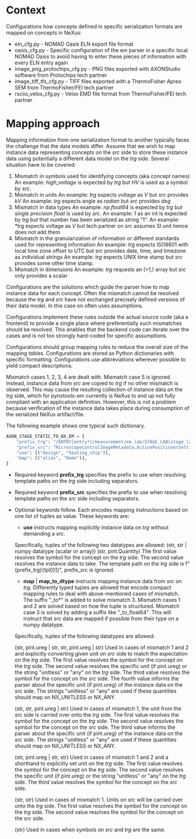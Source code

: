 # Context

Configurations how concepts defined in specific serialization formats are mapped on concepts in NeXus:
* eln_cfg.py - NOMAD Oasis ELN export file format
* oasis_cfg.py - Specific configuration of the em parser in a specific local NOMAD Oasis
  to avoid having to enter these pieces of information with every ELN entry again
* image_png_protochips_cfg.py - PNG files exported with AXONStudio software from Protochips tech partner
* image_tiff_tfs_cfg.py - TIFF files exported with a ThermoFisher Apreo SEM from ThermoFisher/FEI tech partner
* rsciio_velox_cfg.py - Velox EMD file format from ThermoFisher/FEI tech partner


# Mapping approach

Mapping information from one serialization format to another typically faces the challenge that
the data models differ. Assume that we wish to map instance data representing concepts on the *src* side
to store these instance data using potentially a different data model on the *trg* side.
Several situation have to be covered:

1. Mismatch in symbols used for identifying concepts (aka concept names)
  An example: *high_voltage* is expected by *trg* but *HV* is used as a symbol by *src*.
2. Mismatch in units
  An example: *trg* expects voltage as *V* but *src* provides *kV*
  An example: *trg* expects angle as *radian* but *src* provides *deg*
3. Mismatch in data types
  An example: *np.float64* is expected by *trg* but *single precision float* is used by *src*.
  An example: *1* as an int is expected by *trg* but that number has been serialized as string "1".
  An example: *trg expects voltage as *V* but tech partner on *src* assumes SI unit hence does not add them
4. Mismatch in the granularization of information or different standards used for representing information
  An example: *trg* expects ISO8601 with local time zone offset to UTC but *src* provides date, time, and timezone as individual strings
  An example: *trg* expects UNIX time stamp but *src* provides some other time stamp.
5. Mismatch in dimensions
  An example: *trg* requests an (>1,) array but *src* only provides a scalar

Configurations are the solutions which guide the parser how to map instance data for each concept.
Often the mismatch cannot be resolved because the *trg* and *src* have not exchanged precisely
defined versions of their data model. In this case on often uses assumptions.

Configurations implement these rules outside the actual source code (aka a frontend) to provide
a single place where preferentially such mismatches should be resolved. This enables that the
backend code can iterate over the cases and is not too strongly hard-coded for specific
assumptions.

Configurations should group mapping rules to reduce the overall size of the mapping tables.
Configurations are stored as Python dictionaries with specific formatting.
Configurations use abbreviations wherever possible to yield compact descriptions.

Mismatch cases 1, 2, 3, 4 are dealt with. Mismatch case 5 is ignored.
Instead, instance data from *src* are copied to *trg* if no other mismatch is observed.
This may cause the resulting collection of instance data on the *trg* side, which for
pynxtools-em currently is NeXus to end up not fully compliant with an application definition.
However, this is not a problem because verification of the instance data takes place
during consumption of the serialized NeXus artifact/file.

The following example shows one typical such dictionary.

```python
AXON_STAGE_STATIC_TO_NX_EM = {
    "prefix_trg": "/ENTRY[entry*]/measurement/em_lab/STAGE_LAB[stage_lab]",
    "prefix_src": "MicroscopeControlImageMetadata.ActivePositionerSettings.PositionerSettings.[*].Stage.",
    "use": [("design", "heating_chip")],
    "map": [("alias", "Name")],
}
```

* Required keyword **prefix_trg** specifies the prefix to use when resolving template paths on the *trg* side including separators.
* Required keyword **prefix_src** specifies the prefix to use when resolving template paths on the *src* side including separators.
* Optional keywords follow. Each encodes mapping instructions based on one list of tuples as value.
  These keywords are:
  * **use** instructs mapping explicitly instance data on *trg* without demanding a *src*.

   Specifically, tuples of the following two datatypes are allowed:
   (str, str | numpy datatype (scalar or array))
   (str, pint.Quantity)
   The first value resolves the symbol for the concept on the *trg* side.
   The second value resolves the instance data to take.
   The template path on the *trg* side is f"{prefix_trg}{tpl[0]}", prefix_src is ignored.
  * **map** | **map_to_dtype** instructs mapping instance data from *src* on *trg*.
  Differently typed tuples are allowed that encode compact mapping rules to deal with
  above-mentioned cases of mismatch. The suffix "_to\*" is added to solve mismatch 3.
  Mismatch cases 1 and 2 are solved based on how the tuple is structured.
  Mismatch case 3 is solved by adding a suffix like "_to_float64". This will
  instruct that *src* data are mapped if possible from their type on a numpy datatype.

  Specifically, tuples of the following datatypes are allowed:

  (str, pint.ureg | str, str, pint.ureg | str)
  Used in cases of mismatch 1 and 2 and explicitly converting given unit on *src* side to match the expectation on the *trg* side.
  The first value resolves the symbol for the concept on the *trg* side.
  The second value resolves the specific unit (if pint.ureg) or the string "unitless" or "any" on the *trg* side.
  The third value resolves the symbol for the concept on the *src* side.
  The fourth value informs the parser about the specific unit (if pint.ureg) of the instance data on the *src* side. The strings "unitless" or "any" are used if these quantities
  should map on NX_UNITLESS or NX_ANY.

  (str, str, pint.ureg | str)
  Used in cases of mismatch 1, the unit from the *src* side is carried over onto the *trg* side.
  The first value resolves the symbol for the concept on the *trg* side.
  The second value resolves the symbol for the concept on the *src* side.
  The third value informs the parser about the specific unit (if pint.ureg) of the instance data on the *src* side. The strings "unitless" or "any" are used if these quantities
  should map on NX_UNITLESS or NX_ANY.

  (str, pint.ureg | str, str)
  Used in cases of mismatch 1 and 2 and a shorthand to explicitly set unit on the *trg* side.
  The first value resolves the symbol for the concept on the *trg* side.
  The second value resolves the specific unit (if pint.ureg) or the string "unitless" or "any" on the *trg* side.
  The third value resolves the symbol for the concept on the *src* side.

  (str, str)
  Used in cases of mismatch 1. Units on *src* will be carried over onto the *trg* side.
  The first value resolves the symbol for the concept on the *trg* side.
  The second value resolves the symbol for the concept on the *src* side.

  (str)
  Used in cases when symbols on *src* and *trg* are the same.

